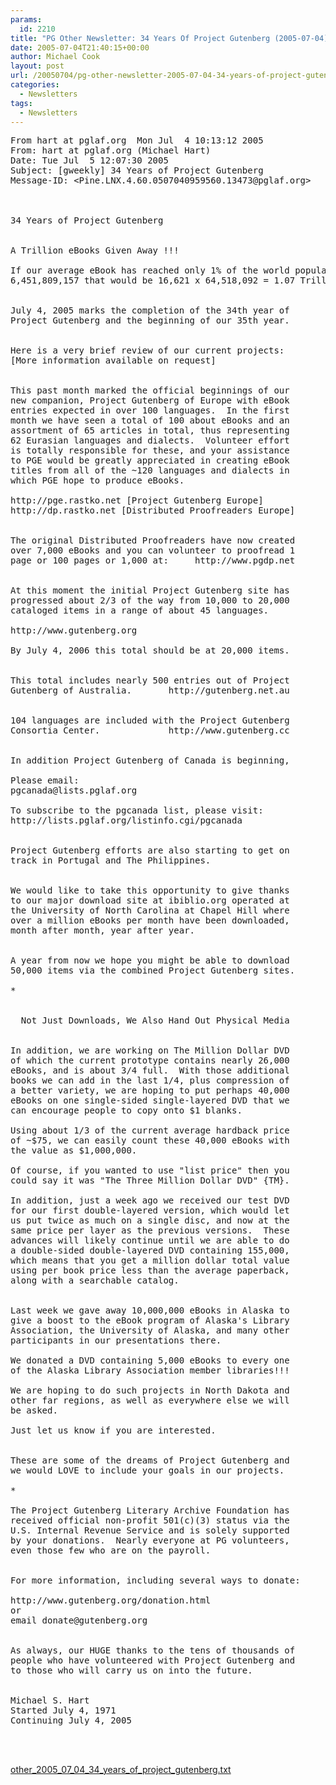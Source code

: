```yaml
---
params:
  id: 2210
title: "PG Other Newsletter: 34 Years Of Project Gutenberg (2005-07-04)"
date: 2005-07-04T21:40:15+00:00
author: Michael Cook
layout: post
url: /20050704/pg-other-newsletter-2005-07-04-34-years-of-project-gutenberg/
categories:
  - Newsletters
tags:
  - Newsletters
---
```

<pre>From hart at pglaf.org  Mon Jul  4 10:13:12 2005
From: hart at pglaf.org (Michael Hart)
Date: Tue Jul  5 12:07:30 2005
Subject: [gweekly] 34 Years of Project Gutenberg
Message-ID: &lt;Pine.LNX.4.60.0507040959560.13473@pglaf.org&gt;



34 Years of Project Gutenberg


A Trillion eBooks Given Away !!!

If our average eBook has reached only 1% of the world population of
6,451,809,157 that would be 16,621 x 64,518,092 = 1.07 Trillion !!!


July 4, 2005 marks the completion of the 34th year of
Project Gutenberg and the beginning of our 35th year.


Here is a very brief review of our current projects:
[More information available on request]


This past month marked the official beginnings of our
new companion, Project Gutenberg of Europe with eBook
entries expected in over 100 languages.  In the first
month we have seen a total of 100 about eBooks and an
assortment of 65 articles in total, thus representing
62 Eurasian languages and dialects.  Volunteer effort
is totally responsible for these, and your assistance
to PGE would be greatly appreciated in creating eBook
titles from all of the ~120 languages and dialects in
which PGE hope to produce eBooks.

http://pge.rastko.net [Project Gutenberg Europe]
http://dp.rastko.net [Distributed Proofreaders Europe]


The original Distributed Proofreaders have now created
over 7,000 eBooks and you can volunteer to proofread 1
page or 100 pages or 1,000 at:     http://www.pgdp.net


At this moment the initial Project Gutenberg site has
progressed about 2/3 of the way from 10,000 to 20,000
cataloged items in a range of about 45 languages.

http://www.gutenberg.org

By July 4, 2006 this total should be at 20,000 items.


This total includes nearly 500 entries out of Project
Gutenberg of Australia.       http://gutenberg.net.au


104 languages are included with the Project Gutenberg
Consortia Center.             http://www.gutenberg.cc


In addition Project Gutenberg of Canada is beginning,

Please email:
pgcanada@lists.pglaf.org

To subscribe to the pgcanada list, please visit:
http://lists.pglaf.org/listinfo.cgi/pgcanada


Project Gutenberg efforts are also starting to get on
track in Portugal and The Philippines.


We would like to take this opportunity to give thanks
to our major download site at ibiblio.org operated at
the University of North Carolina at Chapel Hill where
over a million eBooks per month have been downloaded,
month after month, year after year.


A year from now we hope you might be able to download
50,000 items via the combined Project Gutenberg sites.

*


  Not Just Downloads, We Also Hand Out Physical Media


In addition, we are working on The Million Dollar DVD
of which the current prototype contains nearly 26,000
eBooks, and is about 3/4 full.  With those additional
books we can add in the last 1/4, plus compression of
a better variety, we are hoping to put perhaps 40,000
eBooks on one single-sided single-layered DVD that we
can encourage people to copy onto $1 blanks.

Using about 1/3 of the current average hardback price
of ~$75, we can easily count these 40,000 eBooks with
the value as $1,000,000.

Of course, if you wanted to use "list price" then you
could say it was "The Three Million Dollar DVD" {TM}.

In addition, just a week ago we received our test DVD
for our first double-layered version, which would let
us put twice as much on a single disc, and now at the
same price per layer as the previous versions.  These
advances will likely continue until we are able to do
a double-sided double-layered DVD containing 155,000,
which means that you get a million dollar total value
using per book price less than the average paperback,
along with a searchable catalog.


Last week we gave away 10,000,000 eBooks in Alaska to
give a boost to the eBook program of Alaska's Library
Association, the University of Alaska, and many other
participants in our presentations there.

We donated a DVD containing 5,000 eBooks to every one
of the Alaska Library Association member libraries!!!

We are hoping to do such projects in North Dakota and
other far regions, as well as everywhere else we will
be asked.

Just let us know if you are interested.


These are some of the dreams of Project Gutenberg and
we would LOVE to include your goals in our projects.

*

The Project Gutenberg Literary Archive Foundation has
received official non-profit 501(c)(3) status via the
U.S. Internal Revenue Service and is solely supported
by your donations.  Nearly everyone at PG volunteers,
even those few who are on the payroll.


For more information, including several ways to donate:

http://www.gutenberg.org/donation.html
or
email donate@gutenberg.org


As always, our HUGE thanks to the tens of thousands of
people who have volunteered with Project Gutenberg and
to those who will carry us on into the future.


Michael S. Hart
Started July 4, 1971
Continuing July 4, 2005



</pre>

<a href="/nl_archives/2005/other_2005_07_04_34_years_of_project_gutenberg.txt" target="_blank" rel="nofollow">other_2005_07_04_34_years_of_project_gutenberg.txt</a>
